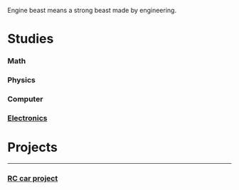 Engine beast means a strong beast made by engineering.

# Studies

### Math

### Physics

### Computer

### [Electronics]()

# Projects
---

### [RC car project](https://enginebeast.github.io/RCcar/)
